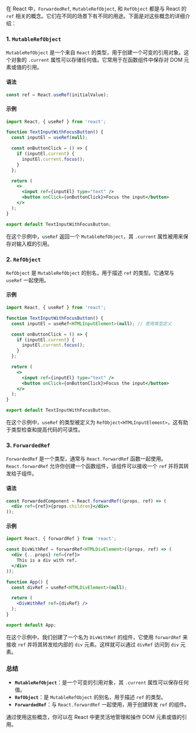 在 React 中，`ForwardedRef`, `MutableRefObject`, 和 `RefObject` 都是与 React 的 `ref` 相关的概念。它们在不同的场景下有不同的用途。下面是对这些概念的详细介绍：

### 1. `MutableRefObject`
`MutableRefObject` 是一个来自 `React` 的类型，用于创建一个可变的引用对象。这个对象的 `.current` 属性可以存储任何值。它常用于在函数组件中保存对 DOM 元素或值的引用。

#### 语法
```javascript
const ref = React.useRef(initialValue);
```

#### 示例
```jsx
import React, { useRef } from 'react';

function TextInputWithFocusButton() {
  const inputEl = useRef(null);

  const onButtonClick = () => {
    if (inputEl.current) {
      inputEl.current.focus();
    }
  };

  return (
    <>
      <input ref={inputEl} type="text" />
      <button onClick={onButtonClick}>Focus the input</button>
    </>
  );
}

export default TextInputWithFocusButton;
```

在这个示例中，`useRef` 返回一个 `MutableRefObject`，其 `.current` 属性被用来保存对输入框的引用。

### 2. `RefObject`
`RefObject` 是 `MutableRefObject` 的别名，用于描述 `ref` 的类型。它通常与 `useRef` 一起使用。

#### 示例
```jsx
import React, { useRef } from 'react';

function TextInputWithFocusButton() {
  const inputEl = useRef<HTMLInputElement>(null); // 使用类型定义

  const onButtonClick = () => {
    if (inputEl.current) {
      inputEl.current.focus();
    }
  };

  return (
    <>
      <input ref={inputEl} type="text" />
      <button onClick={onButtonClick}>Focus the input</button>
    </>
  );
}

export default TextInputWithFocusButton;
```

在这个示例中，`useRef` 的类型被定义为 `RefObject<HTMLInputElement>`，这有助于类型检查和提高代码的可读性。

### 3. `ForwardedRef`
`ForwardedRef` 是一个类型，通常与 `React.forwardRef` 函数一起使用。`React.forwardRef` 允许你创建一个函数组件，该组件可以接收一个 `ref` 并将其转发给子组件。

#### 语法
```jsx
const ForwardedComponent = React.forwardRef((props, ref) => (
  <div ref={ref}>{props.children}</div>
));
```

#### 示例
```jsx
import React, { forwardRef } from 'react';

const DivWithRef = forwardRef<HTMLDivElement>((props, ref) => (
  <div {...props} ref={ref}>
    This is a div with ref.
  </div>
));

function App() {
  const divRef = useRef<HTMLDivElement>(null);

  return (
    <DivWithRef ref={divRef} />
  );
}

export default App;
```

在这个示例中，我们创建了一个名为 `DivWithRef` 的组件，它使用 `forwardRef` 来接收 `ref` 并将其转发给内部的 `div` 元素。这样就可以通过 `divRef` 访问到 `div` 元素。

### 总结
- **`MutableRefObject`**：是一个可变的引用对象，其 `.current` 属性可以保存任何值。
- **`RefObject`**：是 `MutableRefObject` 的别名，用于描述 `ref` 的类型。
- **`ForwardedRef`**：与 `React.forwardRef` 一起使用，用于创建转发 `ref` 的组件。

通过使用这些概念，你可以在 React 中更灵活地管理和操作 DOM 元素或值的引用。